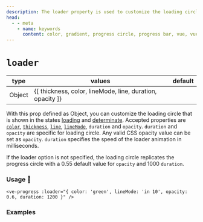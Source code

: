 ```yaml
---
description: The loader property is used to customize the loading circle that is shown in the states loading and determinate.
head:
  - - meta
    - name: keywords
      content: color, gradient, progress circle, progress bar, vue, vue3, vuejs, vue.js, dash, dashed, line
---
```


# `loader`

<Badge class="mt-2" type="success" text="Animated" />

| type   | values                                                      | default |
|--------|-------------------------------------------------------------|---------|
| Object | {\[ thickness, color, lineMode, line, duration, opacity \]} |         |

With this prop defined as Object, you can customize the loading circle that is shown in the states
[loading](loading.md) and [determinate](determinate.md). Accepted properties are [`color`](color.md), [`thickness`](thickness.md), [`line`](line.md),
[`lineMode`](lineMode.md), `duration` and `opacity`. `duration` and `opacity` are specific for loading circle. Any valid CSS 
opacity value can be set as `opacity`. `duration` specifies the speed of the loader animation in milliseconds. 

If the loader option is not 
specified, the loading circle replicates the progress circle with a 0.55 default value for `opacity` and 1000 `duration`.

### Usage 📜

```vue
<ve-progress :loader="{ color: 'green', lineMode: 'in 10', opacity: 0.6, duration: 1200 }" />
```

### Examples

<script setup>
  import LoaderBasic from "../../.vitepress/theme/Guide/Loader/LoaderBasic.vue";
</script>

<p>

<LoaderBasic>
<template #code>

<<< @/.vitepress/theme/Guide/Loader/Snippet1.vue

</template>
</LoaderBasic>

</p>


